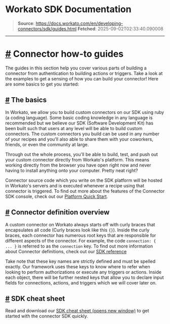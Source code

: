 # Workato SDK Documentation

> **Source**: https://docs.workato.com/en/developing-connectors/sdk/guides.html
> **Fetched**: 2025-09-02T02:33:40.090008

---

# [#](<#connector-how-to-guides>) Connector how-to guides

The guides in this section help you cover various parts of building a connector from authentication to building actions or triggers. Take a look at the examples to get a sensing of how you can build your connector! Here are some basics to get you started:

## [#](<#the-basics>) The basics

In Workato, we allow you to build custom connectors on our SDK using ruby (a coding language). Some basic coding knowledge in any language is recommended but we believe our SDK (Software Development Kit) has been built such that users at any level will be able to build custom connectors. The custom connectors you build can be used in any number of your recipes and you'll also able to share them with your coworkers, friends, or even the community at large.

Through out the whole process, you'll be able to build, test, and push out your custom connector directly from Workato's platform. This means working directly from the browser you have open right now and never having to install anything onto your computer. Pretty neat right?

Connector source code which you write on the SDK platform will be hosted in Workato's servers and is executed whenever a recipe using that connector is triggered. To find out more about the features of the Connector SDK console, check out our [Platform Quick Start](</developing-connectors/sdk/quickstart/quickstart.html>).

## [#](<#connector-definition-overview>) Connector definition overview

A custom connector on Workato always starts off with curly braces that encapsulates all code (Curly braces look like this `{}`). Inside the curly braces, each connector has numerous root keys that are responsible for different aspects of the connector. For example, the code `connection: { ... }` is referred to as the `connection` key. To find out more information about Connector definitions, check out our [SDK reference](</developing-connectors/sdk/sdk-reference.html>)

Take note that these key names are strictly defined and must be spelled exactly. Our framework uses these keys to know where to refer when looking to perform authorizations or execute any triggers or actions. Inside each object, there will be further nested keys that allow you to declare input fields for connections, actions, and triggers which we will cover later on.

## [#](<#sdk-cheat-sheet>) SDK cheat sheet

Read and download our [SDK cheat sheet (opens new window)](<https://public-workato-files.s3.us-east-2.amazonaws.com/Uploads/workato_connector_sdk_cheat_sheet.pdf>) to get started with the connector SDK quickly.
